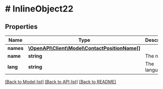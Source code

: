 # # InlineObject22

## Properties

Name | Type | Description | Notes
------------ | ------------- | ------------- | -------------
**names** | [**\OpenAPI\Client\Model\ContactPositionName[]**](ContactPositionName.md) |  | 
**name** | **string** | The name | 
**lang** | **string** | The language | 

[[Back to Model list]](../../README.md#documentation-for-models) [[Back to API list]](../../README.md#documentation-for-api-endpoints) [[Back to README]](../../README.md)


